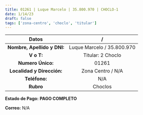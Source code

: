 ```yaml
---
title: 01261 | Luque Marcelo | 35.800.970 | CHOCLO-1
date: 1/14/23
draft: false
tags: ['zona-centro', 'choclo', 'titular']
---
```


|          **Datos**          |              /             |
|:---------------------------:|:--------------------------:|
| **Nombre, Apellido y DNI:** | Luque Marcelo / 35.800.970 |
|          **V o T:**         |      Titular: 2 Choclo     |
|      **Numero Único:**      |            01261           |
|  **Localidad y Dirección:** |      Zona Centro / N/A     |
|        **Teléfono:**        |             N/A            |
|          **Rubro**          |           Choclos          |

**Estado de Pago:** **PAGO COMPLETO**

**Correo:** N/A
